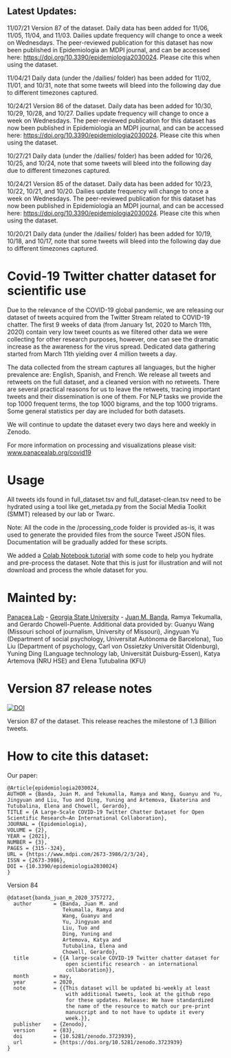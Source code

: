 ## Latest Updates:

11/07/21 Version 87 of the dataset. Daily data has been added for 11/06, 11/05, 11/04, and 11/03. Dailies update frequency will change to once a week on Wednesdays. The peer-reviewed publication for this dataset has now been published in Epidemiologia an MDPI journal, and can be accessed here: https://doi.org/10.3390/epidemiologia2030024. Please cite this when using the dataset.

11/04/21 Daily data (under the /dailies/ folder) has been added for 11/02, 11/01, and 10/31, note that some tweets will bleed into the following day due to different timezones captured.

10/24/21 Version 86 of the dataset. Daily data has been added for 10/30, 10/29, 10/28, and 10/27. Dailies update frequency will change to once a week on Wednesdays. The peer-reviewed publication for this dataset has now been published in Epidemiologia an MDPI journal, and can be accessed here: https://doi.org/10.3390/epidemiologia2030024. Please cite this when using the dataset.

10/27/21 Daily data (under the /dailies/ folder) has been added for 10/26, 10/25, and 10/24, note that some tweets will bleed into the following day due to different timezones captured.

10/24/21 Version 85 of the dataset. Daily data has been added for 10/23, 10/22, 10/21, and 10/20. Dailies update frequency will change to once a week on Wednesdays. The peer-reviewed publication for this dataset has now been published in Epidemiologia an MDPI journal, and can be accessed here: https://doi.org/10.3390/epidemiologia2030024. Please cite this when using the dataset.

10/20/21 Daily data (under the /dailies/ folder) has been added for 10/19, 10/18, and 10/17, note that some tweets will bleed into the following day due to different timezones captured.

# Covid-19 Twitter chatter dataset for scientific use

Due to the relevance of the COVID-19 global pandemic, we are releasing our dataset of tweets acquired from the Twitter Stream related to COVID-19 chatter. The first 9 weeks of data (from January 1st, 2020 to March 11th, 2020) contain very low tweet counts as we filtered other data we were collecting for other research purposes, however, one can see the dramatic increase as the awareness for the virus spread. Dedicated data gathering started from March 11th yielding over 4 million tweets a day.

The data collected from the stream captures all languages, but the higher prevalence are:  English, Spanish, and French. We release all tweets and retweets on the full dataset, and a cleaned version with no retweets. There are several practical reasons for us to leave the retweets, tracing important tweets and their dissemination is one of them. For NLP tasks we provide the top 1000 frequent terms, the top 1000 bigrams, and the top 1000 trigrams. Some general statistics per day are included for both datasets.

We will continue to update the dataset every two days here and weekly in Zenodo. 

For more information on processing and visualizations please visit: www.panacealab.org/covid19

# Usage 

All tweets ids found in full_dataset.tsv and full_dataset-clean.tsv need to be hydrated using a tool like get_metada.py from the Social Media Toolkit (SMMT) released by our lab or Twarc. 

Note: All the code in the /processing_code folder is provided as-is, it was used to generate the provided files from the source Tweet JSON files. Documentation will be gradually added for these scripts. 

We added a [Colab Notebook tutorial](COVID_19_dataset_Tutorial.ipynb) with some code to help you hydrate and pre-process the dataset. Note that this is just for illustration and will not download and process the whole dataset for you.


# Mainted by:

[Panacea Lab](www.panacealab.org) - [Georgia State University](www.gsu.edu) - [Juan M. Banda](www.jmbanda.com), Ramya Tekumalla, and Gerardo Chowell-Puente.
Additional data provided by: Guanyu Wang (Missouri school of journalism, University of Missouri), Jingyuan Yu (Department of social psychology, Universitat Autònoma de Barcelona), Tuo Liu (Department of psychology, Carl von Ossietzky Universität Oldenburg), Yuning Ding (Language technology lab, Universität Duisburg-Essen), Katya Artemova (NRU HSE) and Elena Tutubalina (KFU)

# Version 87 release notes

[![DOI](https://zenodo.org/badge/DOI/10.5281/zenodo.5652342.svg)](https://doi.org/10.5281/zenodo.5652342)

Version 87 of the dataset. This release reaches the milestone of 1.3 Billion tweets. 

# How to cite this dataset:

Our paper: 
```
@Article{epidemiologia2030024,
AUTHOR = {Banda, Juan M. and Tekumalla, Ramya and Wang, Guanyu and Yu, Jingyuan and Liu, Tuo and Ding, Yuning and Artemova, Ekaterina and Tutubalina, Elena and Chowell, Gerardo},
TITLE = {A Large-Scale COVID-19 Twitter Chatter Dataset for Open Scientific Research—An International Collaboration},
JOURNAL = {Epidemiologia},
VOLUME = {2},
YEAR = {2021},
NUMBER = {3},
PAGES = {315--324},
URL = {https://www.mdpi.com/2673-3986/2/3/24},
ISSN = {2673-3986},
DOI = {10.3390/epidemiologia2030024}
}
```

Version 84

```
@dataset{banda_juan_m_2020_3757272,
  author       = {Banda, Juan M. and
                  Tekumalla, Ramya and
                  Wang, Guanyu and
                  Yu, Jingyuan and
                  Liu, Tuo and
                  Ding, Yuning and
                  Artemova, Katya and
                  Tutubalinа, Elena and
                  Chowell, Gerardo},
  title        = {{A large-scale COVID-19 Twitter chatter dataset for 
                   open scientific research - an international
                   collaboration}},
  month        = may,
  year         = 2020,
  note         = {{This dataset will be updated bi-weekly at least 
                   with additional tweets, look at the github repo
                   for these updates. Release: We have standardized
                   the name of the resource to match our pre-print
                   manuscript and to not have to update it every
                   week.}},
  publisher    = {Zenodo},
  version      = {83},
  doi          = {10.5281/zenodo.3723939},
  url          = {https://doi.org/10.5281/zenodo.3723939}
}

```
